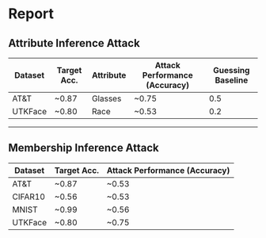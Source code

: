 # Report

## Attribute Inference Attack

| Dataset | Target Acc. | Attribute | Attack Performance (Accuracy) | Guessing Baseline
|---      |---          |---        |---                            |---
| AT&T    | ~0.87       | Glasses   | ~0.75                         | 0.5
| UTKFace | ~0.80       | Race      | ~0.53                         | 0.2

--- 

## Membership Inference Attack

| Dataset | Target Acc. | Attack Performance (Accuracy)
|---      |---          |---
| AT&T    | ~0.87       | ~0.53
| CIFAR10 | ~0.56       | ~0.53
| MNIST   | ~0.99       | ~0.56
| UTKFace | ~0.80       | ~0.75

